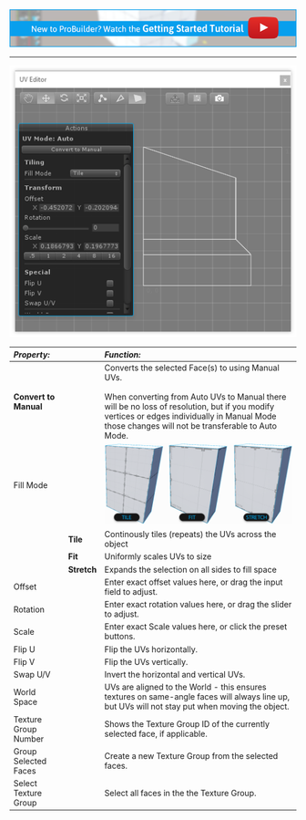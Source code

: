 <div class="site"><a href="https://youtu.be/Ta3HkV_qHTc"><img src="images/VidLink_GettingStarted_Slim.png"></a></div>

---

![](images/UV_AutoActions.png)


|**_Property:_** ||**_Function:_** |
|:---|:---|:---|
|__Convert to Manual__ ||Converts the selected Face(s) to using Manual UVs.<br/><br/>When converting from Auto UVs to Manual there will be no loss of resolution, but if you modify vertices or edges individually in Manual Mode those changes will not be transferable to Auto Mode. |
|Fill Mode || ![](images/UV_FillModes.png) |
||__Tile__ |Continously tiles (repeats) the UVs across the object |
||__Fit__ |Uniformly scales UVs to size |
||__Stretch__ |Expands the selection on all sides to fill space |
|Offset ||Enter exact offset values here, or drag the input field to adjust. |
|Rotation ||Enter exact rotation values here, or drag the slider to adjust. |
|Scale ||Enter exact Scale values here, or click the preset buttons. |
|Flip U ||Flip the UVs horizontally. |
|Flip V ||Flip the UVs vertically. |
|Swap U/V ||Invert the horizontal and vertical UVs. |
|World Space ||UVs are aligned to the World - this ensures textures on same-angle faces will always line up, but UVs will not stay put when moving the object. |
|Texture Group Number ||Shows the Texture Group ID of the currently selected face, if applicable. |
|Group Selected Faces ||Create a new Texture Group from the selected faces. |
|Select Texture Group ||Select all faces in the the Texture Group. |


